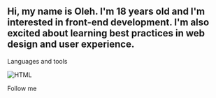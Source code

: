 ## Hi, my name is Oleh. I'm 18 years old and I'm interested in front-end development. I'm also excited about learning best practices in web design and user experience.

Languages and tools

![HTML](https://img.shields.io/badge/-HTML-f06529?style=for-the-badge&logo=html)

Follow me
